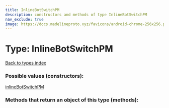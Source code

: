```yaml
---
title: InlineBotSwitchPM
description: constructors and methods of type InlineBotSwitchPM
nav_exclude: true
image: https://docs.madelineproto.xyz/favicons/android-chrome-256x256.png
---
```

# Type: InlineBotSwitchPM
[Back to types index](index.html)



### Possible values (constructors):

[inlineBotSwitchPM](/API_docs/constructors/inlineBotSwitchPM.html)  



### Methods that return an object of this type (methods):



